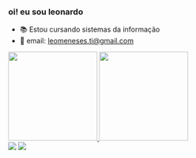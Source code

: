 ### oi! eu sou leonardo 

- 📚 Estou cursando sistemas da informação
- 📧 email: leomeneses.ti@gmail.com


 <div>
  <a href="https://github.com/leominem">
  <img height="180em" src="https://github-readme-stats.vercel.app/api?username=Leominem&show_icons=true&theme=dracula&include_all_commits=true&count_private=true"/>
  <img height="180em" src="https://github-readme-stats.vercel.app/api/top-langs/?username=leominem&layout=compact&langs_count=7&theme=dracula"/>

</div>
  <a href = "mailto:leomeneses@gmail.com"><img src="https://img.shields.io/badge/-Gmail-%23333?style=for-the-badge&logo=gmail&logoColor=white" target="_blank"></a>
   <a href="https://www.linkedin.com/in/leonardo-alves-de-meneses-5a075021a" target="_blank"><img src="https://img.shields.io/badge/-LinkedIn-%230077B5?style=for-the-badge&logo=linkedin&logoColor=white" target="_blank"></a>
  

   
